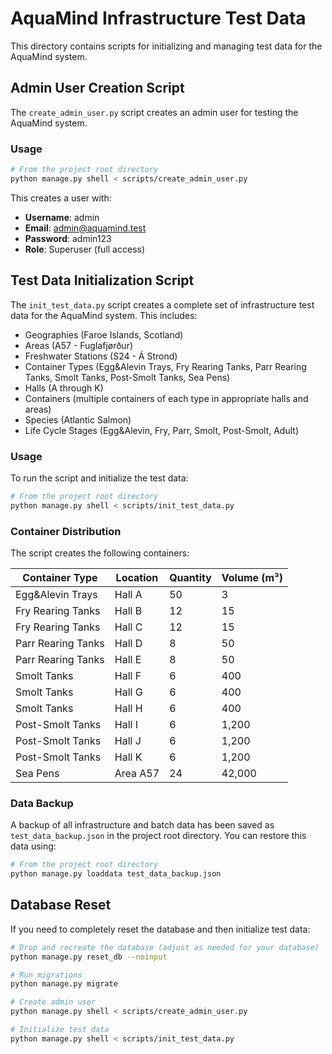 # AquaMind Infrastructure Test Data

This directory contains scripts for initializing and managing test data for the AquaMind system.

## Admin User Creation Script

The `create_admin_user.py` script creates an admin user for testing the AquaMind system.

### Usage

```bash
# From the project root directory
python manage.py shell < scripts/create_admin_user.py
```

This creates a user with:
- **Username**: admin
- **Email**: admin@aquamind.test
- **Password**: admin123
- **Role**: Superuser (full access)

## Test Data Initialization Script

The `init_test_data.py` script creates a complete set of infrastructure test data for the AquaMind system. This includes:

- Geographies (Faroe Islands, Scotland)
- Areas (A57 - Fuglafjørður)
- Freshwater Stations (S24 - Á Strond)
- Container Types (Egg&Alevin Trays, Fry Rearing Tanks, Parr Rearing Tanks, Smolt Tanks, Post-Smolt Tanks, Sea Pens)
- Halls (A through K)
- Containers (multiple containers of each type in appropriate halls and areas)
- Species (Atlantic Salmon)
- Life Cycle Stages (Egg&Alevin, Fry, Parr, Smolt, Post-Smolt, Adult)

### Usage

To run the script and initialize the test data:

```bash
# From the project root directory
python manage.py shell < scripts/init_test_data.py
```

### Container Distribution

The script creates the following containers:

| Container Type | Location | Quantity | Volume (m³) |
|----------------|----------|----------|-------------|
| Egg&Alevin Trays | Hall A | 50 | 3 |
| Fry Rearing Tanks | Hall B | 12 | 15 |
| Fry Rearing Tanks | Hall C | 12 | 15 |
| Parr Rearing Tanks | Hall D | 8 | 50 |
| Parr Rearing Tanks | Hall E | 8 | 50 |
| Smolt Tanks | Hall F | 6 | 400 |
| Smolt Tanks | Hall G | 6 | 400 |
| Smolt Tanks | Hall H | 6 | 400 |
| Post-Smolt Tanks | Hall I | 6 | 1,200 |
| Post-Smolt Tanks | Hall J | 6 | 1,200 |
| Post-Smolt Tanks | Hall K | 6 | 1,200 |
| Sea Pens | Area A57 | 24 | 42,000 |

### Data Backup

A backup of all infrastructure and batch data has been saved as `test_data_backup.json` in the project root directory. You can restore this data using:

```bash
# From the project root directory
python manage.py loaddata test_data_backup.json
```

## Database Reset

If you need to completely reset the database and then initialize test data:

```bash
# Drop and recreate the database (adjust as needed for your database)
python manage.py reset_db --noinput

# Run migrations
python manage.py migrate

# Create admin user
python manage.py shell < scripts/create_admin_user.py

# Initialize test data
python manage.py shell < scripts/init_test_data.py
```
